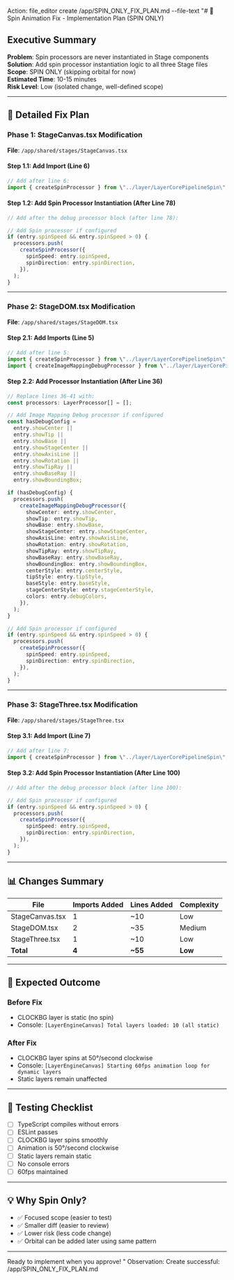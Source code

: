 Action: file_editor create /app/SPIN_ONLY_FIX_PLAN.md --file-text "# 🔧 Spin Animation Fix - Implementation Plan (SPIN ONLY)

## Executive Summary

**Problem**: Spin processors are never instantiated in Stage components  
**Solution**: Add spin processor instantiation logic to all three Stage files  
**Scope**: SPIN ONLY (skipping orbital for now)  
**Estimated Time**: 10-15 minutes  
**Risk Level**: Low (isolated change, well-defined scope)

---

## 📝 Detailed Fix Plan

### Phase 1: StageCanvas.tsx Modification

**File**: `/app/shared/stages/StageCanvas.tsx`

#### Step 1.1: Add Import (Line 6)

```typescript
// Add after line 6:
import { createSpinProcessor } from \"../layer/LayerCorePipelineSpin\";
```

#### Step 1.2: Add Spin Processor Instantiation (After Line 78)

```typescript
// Add after the debug processor block (after line 78):

// Add Spin processor if configured
if (entry.spinSpeed && entry.spinSpeed > 0) {
  processors.push(
    createSpinProcessor({
      spinSpeed: entry.spinSpeed,
      spinDirection: entry.spinDirection,
    }),
  );
}
```

---

### Phase 2: StageDOM.tsx Modification

**File**: `/app/shared/stages/StageDOM.tsx`

#### Step 2.1: Add Imports (Line 5)

```typescript
// Add after line 5:
import { createSpinProcessor } from \"../layer/LayerCorePipelineSpin\";
import { createImageMappingDebugProcessor } from \"../layer/LayerCorePipelineImageMappingDebug\";
```

#### Step 2.2: Add Processor Instantiation (After Line 36)

```typescript
// Replace lines 36-41 with:
const processors: LayerProcessor[] = [];

// Add Image Mapping Debug processor if configured
const hasDebugConfig =
  entry.showCenter ||
  entry.showTip ||
  entry.showBase ||
  entry.showStageCenter ||
  entry.showAxisLine ||
  entry.showRotation ||
  entry.showTipRay ||
  entry.showBaseRay ||
  entry.showBoundingBox;

if (hasDebugConfig) {
  processors.push(
    createImageMappingDebugProcessor({
      showCenter: entry.showCenter,
      showTip: entry.showTip,
      showBase: entry.showBase,
      showStageCenter: entry.showStageCenter,
      showAxisLine: entry.showAxisLine,
      showRotation: entry.showRotation,
      showTipRay: entry.showTipRay,
      showBaseRay: entry.showBaseRay,
      showBoundingBox: entry.showBoundingBox,
      centerStyle: entry.centerStyle,
      tipStyle: entry.tipStyle,
      baseStyle: entry.baseStyle,
      stageCenterStyle: entry.stageCenterStyle,
      colors: entry.debugColors,
    }),
  );
}

// Add Spin processor if configured
if (entry.spinSpeed && entry.spinSpeed > 0) {
  processors.push(
    createSpinProcessor({
      spinSpeed: entry.spinSpeed,
      spinDirection: entry.spinDirection,
    }),
  );
}
```

---

### Phase 3: StageThree.tsx Modification

**File**: `/app/shared/stages/StageThree.tsx`

#### Step 3.1: Add Import (Line 7)

```typescript
// Add after line 7:
import { createSpinProcessor } from \"../layer/LayerCorePipelineSpin\";
```

#### Step 3.2: Add Spin Processor Instantiation (After Line 100)

```typescript
// Add after the debug processor block (after line 100):

// Add Spin processor if configured
if (entry.spinSpeed && entry.spinSpeed > 0) {
  processors.push(
    createSpinProcessor({
      spinSpeed: entry.spinSpeed,
      spinDirection: entry.spinDirection,
    }),
  );
}
```

---

## 📊 Changes Summary

| File            | Imports Added | Lines Added | Complexity |
| --------------- | ------------- | ----------- | ---------- |
| StageCanvas.tsx | 1             | ~10         | Low        |
| StageDOM.tsx    | 2             | ~35         | Medium     |
| StageThree.tsx  | 1             | ~10         | Low        |
| **Total**       | **4**         | **~55**     | **Low**    |

---

## 🎯 Expected Outcome

### Before Fix

- CLOCKBG layer is static (no spin)
- Console: `[LayerEngineCanvas] Total layers loaded: 10 (all static)`

### After Fix

- CLOCKBG layer spins at 50°/second clockwise
- Console: `[LayerEngineCanvas] Starting 60fps animation loop for dynamic layers`
- Static layers remain unaffected

---

## 🧪 Testing Checklist

- [ ] TypeScript compiles without errors
- [ ] ESLint passes
- [ ] CLOCKBG layer spins smoothly
- [ ] Animation is 50°/second clockwise
- [ ] Static layers remain static
- [ ] No console errors
- [ ] 60fps maintained

---

## 💡 Why Spin Only?

- ✅ Focused scope (easier to test)
- ✅ Smaller diff (easier to review)
- ✅ Lower risk (less code change)
- ✅ Orbital can be added later using same pattern

---

Ready to implement when you approve!
"
Observation: Create successful: /app/SPIN_ONLY_FIX_PLAN.md

